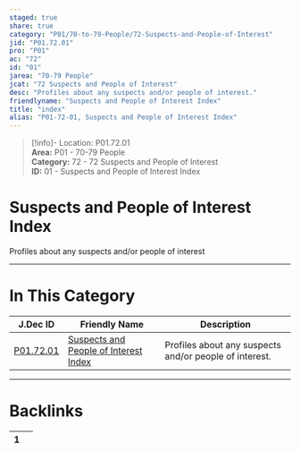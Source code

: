 ```yaml
---  
staged: true  
share: true  
category: "P01/70-to-79-People/72-Suspects-and-People-of-Interest"  
jid: "P01.72.01"  
pro: "P01"  
ac: "72"  
id: "01"  
jarea: "70-79 People"  
jcat: "72 Suspects and People of Interest"  
desc: "Profiles about any suspects and/or people of interest."  
friendlyname: "Suspects and People of Interest Index"  
title: "index"  
alias: "P01-72-01, Suspects and People of Interest Index"  
---  
```

>[!info]- Location: P01.72.01  
>**Area:** P01 - 70-79 People  
>**Category:** 72 - 72 Suspects and People of Interest  
>**ID:** 01 - Suspects and People of Interest Index  
  
# Suspects and People of Interest Index  
  
Profiles about any suspects and/or people of interest  
   
  
  
---  
# In This Category  
  
| J.Dec ID                                                                                      | Friendly Name                                                                                                             | Description                                            |  
| --------------------------------------------------------------------------------------------- | ------------------------------------------------------------------------------------------------------------------------- | ------------------------------------------------------ |  
| [P01.72.01](index.md#) | [Suspects and People of Interest Index](index.md#) | Profiles about any suspects and/or people of interest. |  
  
  
---  
# Backlinks  
<div><table class="dataview table-view-table"><thead class="table-view-thead"><tr class="table-view-tr-header"><th class="table-view-th"><span></span><span class="dataview small-text">1</span></th><th class="table-view-th"><span></span></th></tr></thead><tbody class="table-view-tbody"></tbody></table></div>